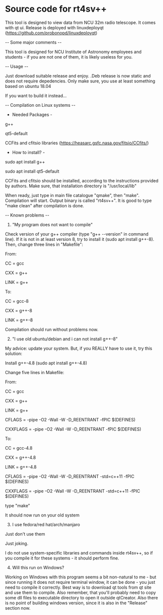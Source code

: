 # Source code for rt4sv++
This tool is designed to view data from NCU 32m radio telescope.
It comes with qt ui.
Release is deployed with linuxdeployqt (https://github.com/probonopd/linuxdeployqt)


-- Some major comments --

This tool is designed for NCU Institute of Astronomy employees and students - if you are not one of them, it is likely useless for you.

-- Usage --

Just download suitable release and enjoy. .Deb release is now static and does not require depedencies. Only make sure, you use at least something based on ubuntu 18.04

If you want to build it instead...


-- Compilation on Linux systems --

- Needed Packages -

g++

qt5-default

CCFits and cfitsio libraries (https://heasarc.gsfc.nasa.gov/fitsio/CCfits/)


- How to install? -

sudo apt install g++

sudo apt install qt5-default

CCFits and cfitsio should be installed, according to the instructions provided by authors. Make sure, that installation directory is "/usr/local/lib"


When ready, just type in main file catalogue "qmake", then "make". Compilation will start. Output binary is called "rt4sv++".
It is good to type "make clean" after compilation is done.

-- Known problems --

1. "My program does not want to compile"

Check version of your g++ compiler (type "g++ --version" in command line). If it is not in at least version 8, try to install it (sudo apt install g++-8). Then, change three lines in "Makefile":


From:

CC            = gcc  

CXX           = g++

LINK          = g++



To:

CC            = gcc-8

CXX           = g++-8

LINK          = g++-8

Compilation should run without problems now.


2. "I use old ubuntu/debian and i can not install g++-8"

My advice: update your system. But, if you REALLY have to use it, try this solution:

Install g++-4.8 (sudo apt install g++-4.8)

Change five lines in Makefile:

From:

CC            = gcc  

CXX           = g++

LINK          = g++

CFLAGS        = -pipe -O2 -Wall -W -D_REENTRANT -fPIC $(DEFINES)

CXXFLAGS      = -pipe -O2 -Wall -W -D_REENTRANT -fPIC $(DEFINES)

To:

CC            = gcc-4.8

CXX           = g++-4.8

LINK          = g++-4.8

CFLAGS        = -pipe -O2 -Wall -W -D_REENTRANT -std=c++11 -fPIC $(DEFINES)

CXXFLAGS      = -pipe -O2 -Wall -W -D_REENTRANT -std=c++11 -fPIC $(DEFINES)

type "make"

It should now run on your old system

3. I use fedora/red hat/arch/manjaro

Just don't use them 

Just joking.

I do not use system-specific libraries and commands inside rt4sv++, so if you compile it for these systems - it should perform fine.

4. Will this run on Windows?

Working on Windows with this program seems a bit non-natural to me - but since running it does not require terminal window, it can be done - you just need to compile it correctly. Best way is to download qt tools from qt site and use them to compile. Also remember, that you'll probably need to copy some dll files to executable directory to open it outside qtCreator.
Also there is no point of building windows version, since it is also in the "Release" section now.
